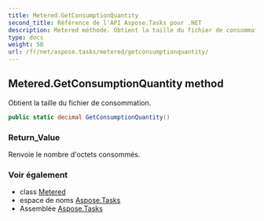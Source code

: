 ```yaml
---
title: Metered.GetConsumptionQuantity
second_title: Référence de l'API Aspose.Tasks pour .NET
description: Metered méthode. Obtient la taille du fichier de consommation.
type: docs
weight: 50
url: /fr/net/aspose.tasks/metered/getconsumptionquantity/
---
```

## Metered.GetConsumptionQuantity method

Obtient la taille du fichier de consommation.

```csharp
public static decimal GetConsumptionQuantity()
```

### Return_Value

Renvoie le nombre d'octets consommés.

### Voir également

* class [Metered](../)
* espace de noms [Aspose.Tasks](../../metered/)
* Assemblée [Aspose.Tasks](../../../)


